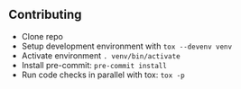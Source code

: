 Contributing
------------

- Clone repo
- Setup development environment with `tox --devenv venv`
- Activate environment `. venv/bin/activate`
- Install pre-commit: `pre-commit install`
- Run code checks in parallel with tox: `tox -p`
